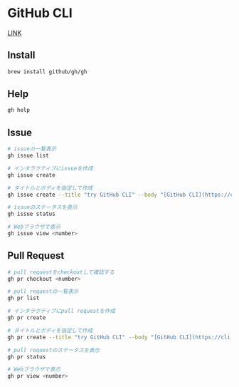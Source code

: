 # GitHub CLI

[LINK](https://cli.github.com/)

## Install

```sh
brew install github/gh/gh
```

## Help

```sh
gh help
```

## Issue

```sh
# issueの一覧表示
gh issue list
```

```sh
# インタラクティブにissueを作成
gh issue create

# タイトルとボディを指定して作成
gh issue create --title "try GitHub CLI" --body "[GitHub CLI](https://cli.github.com/)"
```

```sh
# issueのステータスを表示
gh issue status
```

```sh
# Webブラウザで表示
gh issue view <number>
```

## Pull Request

```sh
# pull requestをcheckoutして確認する
gh pr checkout <number>
```

```sh
# pull requestの一覧表示
gh pr list
```

```sh
# インタラクティブにpull requestを作成
gh pr create

# タイトルとボディを指定して作成
gh pr create --title "try GitHub CLI" --body "[GitHub CLI](https://cli.github.com/)"
```

```sh
# pull requestのステータスを表示
gh pr status
```

```sh
# Webブラウザで表示
gh pr view <number>
```
